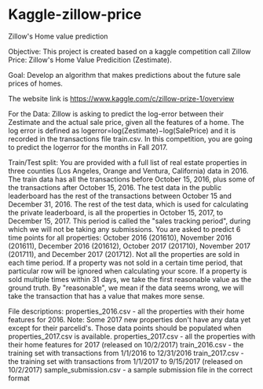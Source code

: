 # Kaggle-zillow-price
Zillow's Home value prediction

Objective:
This project is created based on a kaggle competition call Zillow Price: Zillow's Home Value Predicition (Zestimate).

Goal: Develop an algorithm that makes predictions about the future sale prices of homes.

The website link is https://www.kaggle.com/c/zillow-prize-1/overview

For the Data: 
Zillow is asking to predict the log-error between their Zestimate and the actual sale price, given all the features of a home. The log error is defined as
                                                  logerror=log(Zestimate)−log(SalePrice)
and it is recorded in the transactions file train.csv. In this competition, you are going to predict the logerror for the months in Fall 2017. 

Train/Test split:
You are provided with a full list of real estate properties in three counties (Los Angeles, Orange and Ventura, California) data in 2016.
The train data has all the transactions before October 15, 2016, plus some of the transactions after October 15, 2016.
The test data in the public leaderboard has the rest of the transactions between October 15 and December 31, 2016.
The rest of the test data, which is used for calculating the private leaderboard, is all the properties in October 15, 2017, to December 15, 2017. This period is called the "sales tracking period", during which we will not be taking any submissions.
You are asked to predict 6 time points for all properties: October 2016 (201610), November 2016 (201611), December 2016 (201612), October 2017 (201710), November 2017 (201711), and December 2017 (201712).
Not all the properties are sold in each time period. If a property was not sold in a certain time period, that particular row will be ignored when calculating your score.
If a property is sold multiple times within 31 days, we take the first reasonable value as the ground truth. By "reasonable", we mean if the data seems wrong, we will take the transaction that has a value that makes more sense.

File descriptions:
properties_2016.csv - all the properties with their home features for 2016. Note: Some 2017 new properties don't have any data yet    except for their parcelid's. Those data points should be populated when properties_2017.csv is available.
properties_2017.csv - all the properties with their home features for 2017 (released on 10/2/2017)
train_2016.csv - the training set with transactions from 1/1/2016 to 12/31/2016
train_2017.csv - the training set with transactions from 1/1/2017 to 9/15/2017 (released on 10/2/2017)
sample_submission.csv - a sample submission file in the correct format
